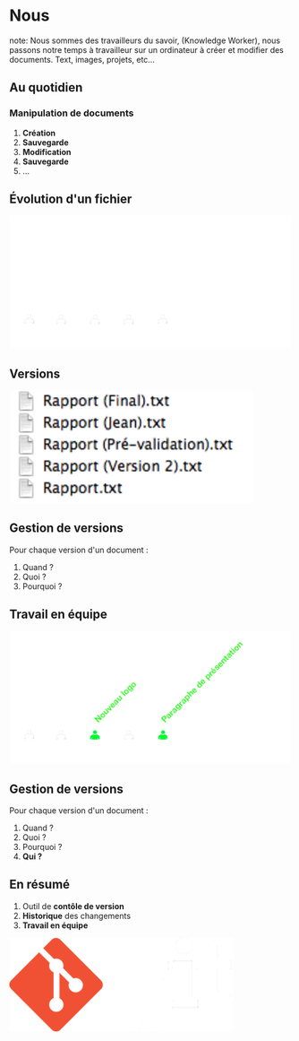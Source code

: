 # Nous
note:
    Nous sommes des travailleurs du savoir,
    (Knowledge Worker),
    nous passons notre temps à travailleur sur
    un ordinateur à créer et modifier des documents.
    Text, images, projets, etc...


## Au quotidien
### Manipulation de documents

1. **Création**
1. **Sauvegarde**
1. **Modification**
1. **Sauvegarde**
1. ...


## Évolution d'un fichier

![](/img/history_tracking.png)


## Versions

![](/img/manual_version_control.png)


## Gestion de versions

Pour chaque version d'un document :

1. Quand ?
1. Quoi ?
1. Pourquoi ?


## Travail en équipe

![](/img/history_tracking_collaboration.png)


## Gestion de versions

Pour chaque version d'un document :

1. Quand ?
1. Quoi ?
1. Pourquoi ?
1. **Qui ?**


## En résumé

1. Outil de **contôle de version**
1. **Historique** des changements
1. **Travail en équipe**


<img src="/img/git_logo.png" class="as-is" />